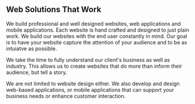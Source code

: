 Web Solutions That Work
----------------------------
We build professional and well designed websites, web applications and mobile applications.  Each website is hand crafted and designed to just plain work.  We build our websites with the end user constantly in mind.  Our goal is to have your website capture the attention of your audience and to be as intuiatve as possible.     


We take the time to fully understand our client's business as well as industry.  This allows us to create websites that do more than inform their audience, but tell a story.  

We are not limited to website design either.  We also develop and design web-based applications, or mobile applications that can support your business needs or enhance customer interaction. 
